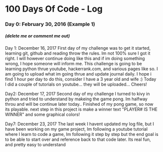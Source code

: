 # 100 Days Of Code - Log

### Day 0: February 30, 2016 (Example 1)
##### (delete me or comment me out)

Day 1: December 16, 2017
First day of my challenge was to get it started, learning git, github and reading throw the rules. Im not 100% sure I got it right.
I will however continue doing like this and if im doing something wrong, I hope someone will inform me.
This challenge is going to be learning python thrue youtube, hackerrank.com, and various pages like so. I am going to upload what im going thrue and update journal daily. I hope i find 1 hour per day to do this, consider I have a 3 year old and wife :)
Today I did a couple of tutorials on youtube... they will be uploaded...
Cheers!

Day2: December 17, 2017
Second day of my challenge I turned to kivy in python and tried to understand by makeing the game pong.
Im halfway throu and will be continue later today..
Finished of my pong game, so now its playable. next step in this project is make a winner text "PLAYER# IS THE WINNER" and some graphical colors!

Day7: December 23, 2017
The last week I havent updated my log file, but I have been working on my game project, Im following a youtube tutorial where I learn to code a game, Im following it step by step but the end goal is to be able to start over and reference back to that code later. Its real fun, and pretty easy to understand
